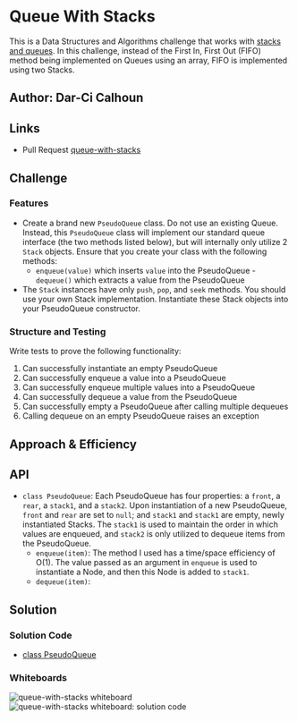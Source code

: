 # Queue With Stacks

This is a Data Structures and Algorithms challenge that works with [stacks and queues](https://codefellows.github.io/common_curriculum/data_structures_and_algorithms/Code_401/class-10/resources/stacks_and_queues.html). In this challenge, instead of the First In, First Out (FIFO) method being implemented on Queues using an array, FIFO is implemented using two Stacks.

## Author: Dar-Ci Calhoun

## Links

- Pull Request [queue-with-stacks](https://github.com/dcalhoun286/data-structures-and-algorithms/pull/36)

## Challenge

### Features

- Create a brand new `PseudoQueue` class. Do not use an existing Queue. Instead, this `PseudoQueue` class will implement our standard queue interface (the two methods listed below), but will internally only utilize 2 `Stack` objects. Ensure that you create your class with the following methods:
  - `enqueue(value)` which inserts `value` into the PseudoQueue
  -`dequeue()` which extracts a value from the PseudoQueue
- The `Stack` instances have only `push`, `pop`, and `seek` methods. You should use your own Stack implementation. Instantiate these Stack objects into your PseudoQueue constructor.

### Structure and Testing

Write tests to prove the following functionality:

1. Can successfully instantiate an empty PseudoQueue
1. Can successfully enqueue a value into a PseudoQueue
1. Can successfully enqueue multiple values into a PseudoQueue
1. Can successfully dequeue a value from the PseudoQueue
1. Can successfully empty a PseudoQueue after calling multiple dequeues
1. Calling dequeue on an empty PseudoQueue raises an exception

## Approach & Efficiency

## API

- `class PseudoQueue`: Each PseudoQueue has four properties: a `front`, a `rear`, a `stack1`, and a `stack2`. Upon instantiation of a new PseudoQueue, `front` and `rear` are set to `null`; and `stack1` and `stack1` are empty, newly instantiated Stacks. The `stack1` is used to maintain the order in which values are enqueued, and `stack2` is only utilized to dequeue items from the PseudoQueue.
  - `enqueue(item)`: The method I used has a time/space efficiency of O(1). The value passed as an argument in `enqueue` is used to instantiate a Node, and then this Node is added to `stack1`.
  - `dequeue(item)`:

## Solution

### Solution Code

- [class PseudoQueue](lib/queue-with-stacks.js)

### Whiteboards

![queue-with-stacks whiteboard]()
![queue-with-stacks whiteboard: solution code]()
